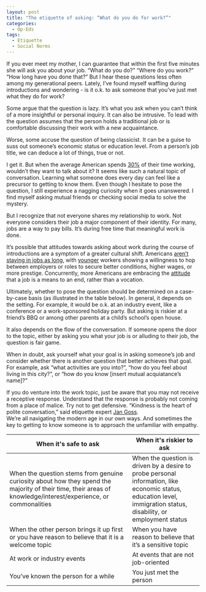 ```yaml
---
layout: post
title: "The etiquette of asking: “What do you do for work?”"
categories:
  - Op-Eds
tags:
  - Etiquette
  - Social Norms
---
```


If you ever meet my mother, I can guarantee that within the first five minutes she will ask you about your job.  “What do you do?”  “Where do you work?”  “How long have you done that?”  But I hear these questions less often among my generational peers.  Lately, I’ve found myself waffling during introductions and wondering - is it o.k. to ask someone that you’ve just met what they do for work?

Some argue that the question is lazy.  It’s what you ask when you can’t think of a more insightful or personal inquiry.  It can also be intrusive.  To lead with the question assumes that the person holds a traditional job or is comfortable discussing their work with a new acquaintance.

Worse, some accuse the question of being classicist.  It can be a guise to suss out someone’s economic status or education level.  From a person’s job title, we can deduce a lot of things, true or not. 

I get it.  But when the average American spends [30%](https://www.bls.gov/charts/american-time-use/emp-by-ftpt-job-edu-h.htm) of their time working, wouldn’t they want to talk about it?  It seems like such a natural topic of conversation.  Learning what someone does every day can feel like a precursor to getting to know them.  Even though I hesitate to pose the question, I still experience a nagging curiosity when it goes unanswered.  I find myself asking mutual friends or checking social media to solve the mystery.  

But I recognize that not everyone shares my relationship to work.  Not everyone considers their job a major component of their identity.  For many, jobs are a way to pay bills.  It’s during free time that meaningful work is done.

It’s possible that attitudes towards asking about work during the course of introductions are a symptom of a greater cultural shift.  Americans [aren’t staying in jobs as long](https://www.caprelo.com/insights-resources/industry-trends/the-great-resignation-an-analysis-of-job-tenure-over-the-years/), with [younger](https://www.bls.gov/news.release/pdf/tenure.pdf) workers showing a willingness to hop between employers or roles to secure better conditions, higher wages, or more prestige.  Concurrently, more Americans are embracing the [attitude](https://www.pewresearch.org/social-trends/2023/03/30/how-americans-view-their-jobs/) that a job is a means to an end, rather than a vocation.

Ultimately, whether to pose the question should be determined on a case-by-case basis (as illustrated in the table below).  In general, it depends on the setting.  For example, it would be o.k. at an industry event, like a conference or a work-sponsored holiday party.  But asking is riskier at a friend’s BBQ or among other parents at a child’s school’s open house.  

It also depends on the flow of the conversation.  If someone opens the door to the topic, either by asking you what your job is or alluding to their job, the question is fair game.    

When in doubt, ask yourself what your goal is in asking someone’s job and consider whether there is another question that better achieves that goal.  For example, ask “what activities are you into?”, “how do you feel about living in this city?”, or “how do you know [insert mutual acquiatance’s name]?”  

If you do venture into the work topic, just be aware that you may not receive a receptive response. Understand that the response is probably not coming from a place of malice. Try not to get defensive. “Kindness is the heart of polite conversation,” said etiquette expert [Jan Goss](https://www.rd.com/list/rude-conversation-habits/).  
We’re all navigating the modern age in our own ways. And sometimes the key to getting to know someone is to approach the unfamiliar with empathy.  

| When it's safe to ask         | When it's riskier to ask     | 
|--------------|-----------|
| When the question stems from genuine curiosity about how they spend the majority of their time, their areas of knowledge/interest/experience, or commonalities | When the question is driven by a desire to probe personal information, like economic status, education level, immigration status, disability, or employment status    | 
| When the other person brings it up first or you have reason to believe that it is a welcome topic      | When you have reason to believe that it’s a sensitive topic  | 
| At work or industry events       | At events that are not job-oriented  | 
| You’ve known the person for a while      | You just met the person  | 








